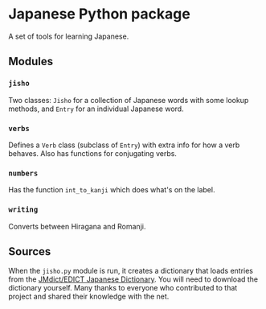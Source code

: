 # Japanese Python package

A set of tools for learning Japanese.

## Modules

### `jisho`

Two classes: `Jisho` for a collection of Japanese words with some lookup
methods, and `Entry` for an individual Japanese word.

### `verbs`

Defines a `Verb` class (subclass of `Entry`) with extra info for how a
verb behaves.
Also has functions for conjugating verbs.

### `numbers`

Has the function `int_to_kanji` which does what's on the label.

### `writing`

Converts between Hiragana and Romanji.

## Sources

When the `jisho.py` module is run, it creates a dictionary that loads
entries from the
[JMdict/EDICT Japanese Dictionary](http://www.edrdg.org/wiki/index.php/JMdict-EDICT_Dictionary_Project).
You will need to download the dictionary yourself.
Many thanks to everyone who contributed to that project and shared their
knowledge with the net.

